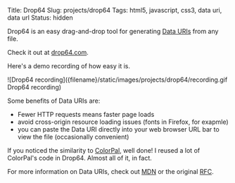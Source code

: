 Title: Drop64
Slug: projects/drop64
Tags: html5, javascript, css3, data uri, data url
Status: hidden

Drop64 is an easy drag-and-drop tool for generating [Data URIs][1] from any
file.

Check it out at [drop64.com][2].

Here's a demo recording of how easy it is.

![Drop64 recording]({filename}/static/images/projects/drop64/recording.gif Drop64 recording)

Some benefits of Data URIs are:

 - Fewer HTTP requests means faster page loads
 - avoid cross-origin resource loading issues (fonts in Firefox, for exapmle)
 - you can paste the Data URI directly into your web browser URL bar to view the file (occasionally convenient)

If you noticed the similarity to [ColorPal][3], well done!  I reused a lot of
ColorPal's code in Drop64.  Almost all of it, in fact.

For more information on Data URIs, check out [MDN][4] or the original [RFC][5].

[1]: http://css-tricks.com/data-uris/
[2]: http://drop64.com/
[3]: http://colorpal.org/
[4]: https://developer.mozilla.org/en-US/docs/data_URIs
[5]: http://tools.ietf.org/html/rfc2397
